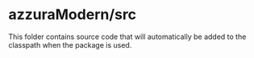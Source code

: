 # azzuraModern/src

This folder contains source code that will automatically be added to the classpath when
the package is used.
